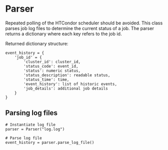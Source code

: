 # Parser
Repeated polling of the HTCondor scheduler should be avoided. This class parses job log files to determine the current status of a job. The parser returns a dictionary where each key refers to the job id.

Returned dictionary structure:

```
event_history = {
    'job_id' = {
        'cluster_id': cluster_id,
        'status_code': event_id,
        'status': numeric status,
        'status_description': readable status,
        'status_time': time,
        'event_history': list of historic events,
        'job_details': additional job details
    }
}
```

## Parsing log files

```
# Instantiate log file
parser = Parser("log.log")

# Parse log file
event_history = parser.parse_log_file()
```